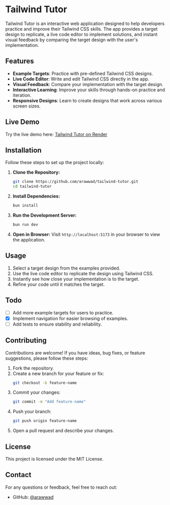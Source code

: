 # Tailwind Tutor

Tailwind Tutor is an interactive web application designed to help developers practice and improve their Tailwind CSS skills. The app provides a target design to replicate, a live code editor to implement solutions, and instant visual feedback by comparing the target design with the user's implementation.

## Features

- **Example Targets**: Practice with pre-defined Tailwind CSS designs.
- **Live Code Editor**: Write and edit Tailwind CSS directly in the app.
- **Visual Feedback**: Compare your implementation with the target design.
- **Interactive Learning**: Improve your skills through hands-on practice and iteration.
- **Responsive Designs**: Learn to create designs that work across various screen sizes.

## Live Demo

Try the live demo here: [Tailwind Tutor on Render](https://tailwind-tutor.onrender.com)

## Installation

Follow these steps to set up the project locally:

1. **Clone the Repository:**

   ```bash
   git clone https://github.com/arawwad/tailwind-tutor.git
   cd tailwind-tutor
   ```

2. **Install Dependencies:**
   ```bash
   bun install
   ```

3. **Run the Development Server:**

   ```bash
   bun run dev
   ```

4. **Open in Browser:**
   Visit `http://localhost:5173` in your browser to view the application.

## Usage

1. Select a target design from the examples provided.
2. Use the live code editor to replicate the design using Tailwind CSS.
3. Instantly see how close your implementation is to the target.
4. Refine your code until it matches the target.

## Todo

- [ ] Add more example targets for users to practice.
- [x] Implement navigation for easier browsing of examples.
- [ ] Add tests to ensure stability and reliability.

## Contributing

Contributions are welcome! If you have ideas, bug fixes, or feature suggestions, please follow these steps:

1. Fork the repository.
2. Create a new branch for your feature or fix:
   ```bash
   git checkout -b feature-name
   ```
3. Commit your changes:
   ```bash
   git commit -m "Add feature-name"
   ```
4. Push your branch:
   ```bash
   git push origin feature-name
   ```
5. Open a pull request and describe your changes.

## License

This project is licensed under the MIT License.

## Contact

For any questions or feedback, feel free to reach out:

- GitHub: [@arawwad](https://github.com/arawwad)

